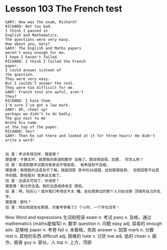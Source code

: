 # Lesson 103 The French test

```
GARY: How was the exam, Richard?
RICHARD: Not too bad.
I think I passed in
English and Mathematics.
The questions were very easy.
How about you, Gary?
GARY: The English and Maths papers
weren't easy enough for me.
I hope I haven't failed.
RICHARD: I think I failed the French
paper.
I could answer sixteen of
the question.
They were very easy.
But I couldn't answer the rest.
They were too difficult for me.
GARY: French test are awful, aren't
they?
RICHARD: I hate them.
I'm sure I've got a low mark.
GARY: Oh, cheer up!
perhaps we didn't to do badly.
The guy next to me
Wrote his name
at the top of the paper.
RICHARD: Yes?
GARY: Then he sat there and looked at it for three hours! He didn't write a word!


加 里：考试考得怎样，理查德？
理查德：不算太坏，我想我的英语和数学 及格了。题目很容易。加里， 你怎么样？
加 里：英语和数学试题对我来说不很容易。 我希望别不及格。
理查德：我想我的法语及不了格，我能回答 其中的16道题。这些题很容易。 但我回答不出其作的题。那些题对 我来说太难了。
加 里：法语太可怕了，你说呢？
理查德：我讨厌法语。我的法语成绩肯定 很低。
加 里：啊，别灰心！或许我们考得还不太 糟。坐在我旁边的那个人只在试卷 顶端写自己的名字。
理查德：是吗？
加 里：然后他就坐在那里，对着考卷看了3 个小时，一个字也没写！
```


New Word and expressions 生词和短语
exam
n. 考试
pass
v. 及格，通过
mathematics (maths是缩写)
n. 数学
question
n. 问题
easy
adj. 容易的
enough
adv. 足够地
paper
n. 考卷
fail
v. 未极格，失败
answer
v. 回答
mark
n. 分数
rest
n. 其他的东西
difficult
adj. 困难的
hate
v. 讨厌
low
adj. 低的
cheer
v. 振作，振奋
guy
n. 家伙，人
top
n. 上方，顶部
